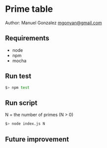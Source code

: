 # Prime table

Author: Manuel Gonzalez <mgonyan@gmail.com>

## Requirements

- node
- npm
- mocha

## Run test

```sh
$> npm test
```

## Run script

N = the number of primes (N > 0)

```sh
$> node index.js N
```

## Future improvement
